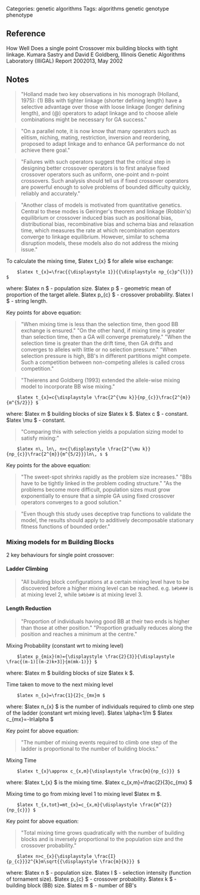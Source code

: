 Categories: genetic algorithms
Tags: algorithms
      genetic
      genotype
      phenotype
      
## Reference ##

How Well Does a single point Crossover mix building blocks with tight linkage.
Kumara Sastry and David E Goldberg,
Illinois Genetic Algorithms Laboratory (IlliGAL) Report 2002013, May 2002


## Notes ##

> "Holland made two key observations in his monograph (Holland, 1975): (1) BBs 
> with tighter linkage (shorter defining length) have a selective advantage over 
> those with loose linkage (longer defining length), and (@) operators to adapt 
> linkage and to choose allele combinations might be necessary for GA success."


> "On a parallel note, it is now know that many operators such as elitism, 
> niching, mating, restriction, inversion and reordering, proposed to adapt
> linkage and to enhance GA performance do not achieve there goal."

> "Failures with such operators suggest that the critical step in designing 
> better crossover operators is to first analyse fixed crossover operators 
> such as uniform, one-point and n-point crossovers. Such analysis should tell
> us if fixed crossover operators are powerful enough to solve problems of 
> bounded difficulty quickly, reliably and accurately."

> "Another class of models is motivated from quantitative genetics.
> Central to these modes is Geiringer's theorem and linkage (Robbin's) equilibrium or
> crossover induced bias such as positional bias, distributional bias, 
> recombinative bias and schema bias and relaxation time, which measures the rate 
> at which recombination operators converge to linkage equilibrium. 
> However, similar to schema disruption models, these models also do not address the mixing issue."


To calculate the mixing time, $latex t_{x} $ for allele wise exchange:

        $latex t_{x}=\frac{{\displaystyle 1}}{{\displaystyle np_{c}p^{l}}} $

where:
      $latex n $ - population size.
      $latex p $ - geometric mean of proportion of the target allele.
      $latex p_{c} $ - crossover probability.
      $latex l $ - string length.

Key points for above equation:

> "When mixing time is less than the selection time, then good BB exchange is ensured."
> "On the other hand, if mixing time is greater than selection time, then a GA will converge prematurely."
> "When the selection time is greater than the drift time, then GA drifts and converges to alleles with little or no selection pressure."
> "When selection pressure is high, BB's in different partitions might compete. Such a competition between non-competing alleles is called cross competition."

> "Theierens and Goldberg (1993) extended the allele-wise mixing model to incorporate BB wise mixing."

        $latex t_{x}=c{\displaystyle \frac{2^{\mu k}}{np_{c}}\frac{2^{m}}{m^{5/2}}} $

where:
      $latex m $ building blocks of size $latex k $.
      $latex c $ - constant.
      $latex \mu $ - constant.

> "Comparing this with selection yields a population sizing model to satisfy mixing:"

        $latex n\, ln\, n>c{\displaystyle \frac{2^{\mu k}}{np_{c}}\frac{2^{m}}{m^{5/2}}}ln\, s $

Key points for the above equation:

> "The sweet-spot shrinks rapidly as the problem size increases."
> "BBs have to be tightly linked in the problem coding structure."
> "As the problems become more difficult, population sizes must grow 
> exponentially to ensure that a simple GA using fixed crossover operators converges to a good solution."

> "Even though this study uses deceptive trap functions to validate the model, the results should
> apply to additively decomposable stationary fitness functions of bounded order." 

### Mixing models for m Building Blocks ###

2 key behaviours for single point crossover:

#### Ladder Climbing

> "All building block configurations at a certain mixing level have to be discovered
> before a higher mixing level can be reached. e.g. `b#b###` is at mixing level 2,
> while `b#bb##` is at mixing level 3.

#### Length Reduction ####

> "Proportion of individuals having good BB at their two ends is higher than those at other position."
> "Proportion gradually reduces along the position and reaches a minimum at the centre."

Mixing Probability (constant wrt to mixing level)

        $latex p_{mix}(m)={\displaystyle \frac{2}{3}}{\displaystyle \frac{(m-1)[(m-2)k+3]}{m(mk-1)}} $

where: 
        $latex m $ building blocks of size $latex k $.


Time taken to move to the next mixing level

        $latex n_{x}=\frac{1}{2}c_{mx}m $

where:
        $latex n_{x} $ is the number of individuals required to climb one step of the ladder (constant wrt mixing level).
        $latex \alpha<1/m $
        $latex c\_{mx}=-ln\alpha $
        
Key point for above equation:

> "The number of mixing events required to climb one step of the ladder is 
> proportional to the number of building blocks."

Mixing Time

        $latex t_{x}\approx c_{x,m}{\displaystyle \frac{m}{np_{c}}} $

where:
        $latex t\_{x} $ is the mixing time.
        $latex c\_{x,m}=\frac{2}{3}c_{mx} $

Mixing time to go from mixing level 1 to mixing level $latex m $.

        $latex t_{x,tot}=mt_{x}=c_{x,m}{\displaystyle \frac{m^{2}}{np_{c}}} $

Key point for above equation:

> "Total mixing time grows quadratically with the number of building blocks 
> and is inversely proportional to the population size and the crossover probability."

        $latex n>c_{x}{\displaystyle \frac{I}{p_{c}}}2^{k}m\sqrt{{\displaystyle \frac{m}{k}}} $

where:
        $latex n $ - population size.
        $latex I $ - selection intensity (function of tornament size).
        $latex p_{c} $ - crossover probability.
        $latex k $ - building block (BB) size.
        $latex m $ - number of BB's




      
        






